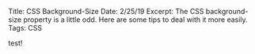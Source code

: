Title: CSS Background-Size
Date: 2/25/19
Excerpt: The CSS background-size property is a little odd.  Here are some tips to deal with it more easily.
Tags: CSS
 
test!
